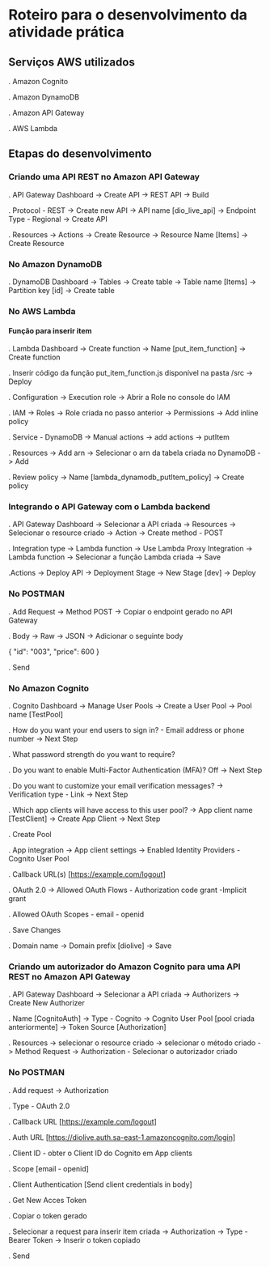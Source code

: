 # Roteiro para o desenvolvimento da atividade prática


## Serviços AWS utilizados

. Amazon Cognito

. Amazon DynamoDB

. Amazon API Gateway

. AWS Lambda


## Etapas do desenvolvimento

### Criando uma API REST no Amazon API Gateway

. API Gateway Dashboard -> Create API -> REST API -> Build

. Protocol - REST -> Create new API -> API name [dio_live_api] -> Endpoint Type - Regional -> Create API

. Resources -> Actions -> Create Resource -> Resource Name [Items] -> Create Resource

### No Amazon DynamoDB

. DynamoDB Dashboard -> Tables -> Create table -> Table name [Items] -> Partition key [id] -> Create table


### No AWS Lambda

#### Função para inserir item

. Lambda Dashboard -> Create function -> Name [put_item_function] -> Create function

. Inserir código da função put_item_function.js disponível na pasta /src -> Deploy

. Configuration -> Execution role -> Abrir a Role no console do IAM

. IAM -> Roles -> Role criada no passo anterior -> Permissions -> Add inline policy

. Service - DynamoDB -> Manual actions -> add actions -> putItem

. Resources -> Add arn -> Selecionar o arn da tabela criada no DynamoDB -> Add

. Review policy -> Name [lambda_dynamodb_putItem_policy] -> Create policy

### Integrando o API Gateway com o Lambda backend

. API Gateway Dashboard -> Selecionar a API criada -> Resources -> Selecionar o resource criado -> Action -> Create method - POST

. Integration type -> Lambda function -> Use Lambda Proxy Integration -> Lambda function -> Selecionar a função Lambda criada -> Save

.Actions -> Deploy API -> Deployment Stage -> New Stage [dev] -> Deploy

### No POSTMAN

. Add Request -> Method POST -> Copiar o endpoint gerado no API Gateway

. Body -> Raw -> JSON -> Adicionar o seguinte body

{
  "id": "003",
  "price": 600
}

. Send

### No Amazon Cognito

. Cognito Dashboard -> Manage User Pools -> Create a User Pool -> Pool name [TestPool]

. How do you want your end users to sign in? - Email address or phone number -> Next Step

. What password strength do you want to require?

. Do you want to enable Multi-Factor Authentication (MFA)? Off -> Next Step

. Do you want to customize your email verification messages? -> Verification type - Link -> Next Step

. Which app clients will have access to this user pool? -> App client name [TestClient] -> Create App Client -> Next Step

. Create Pool

. App integration -> App client settings -> Enabled Identity Providers - Cognito User Pool

. Callback URL(s) [https://example.com/logout]

. OAuth 2.0 -> Allowed OAuth Flows - Authorization code grant -Implicit grant

. Allowed OAuth Scopes - email - openid

. Save Changes

. Domain name -> Domain prefix [diolive] -> Save

### Criando um autorizador do Amazon Cognito para uma API REST no Amazon API Gateway

. API Gateway Dashboard -> Selecionar a API criada -> Authorizers -> Create New Authorizer

. Name [CognitoAuth] -> Type - Cognito -> Cognito User Pool [pool criada anteriormente] -> Token Source [Authorization]

. Resources -> selecionar o resource criado -> selecionar o método criado -> Method Request -> Authorization - Selecionar o autorizador criado

### No POSTMAN

. Add request -> Authorization

. Type - OAuth 2.0

. Callback URL [https://example.com/logout]

. Auth URL [https://diolive.auth.sa-east-1.amazoncognito.com/login]

. Client ID - obter o Client ID do Cognito em App clients

. Scope [email - openid]

. Client Authentication [Send client credentials in body]

. Get New Acces Token

. Copiar o token gerado

. Selecionar a request para inserir item criada -> Authorization -> Type - Bearer Token -> Inserir o token copiado

. Send
